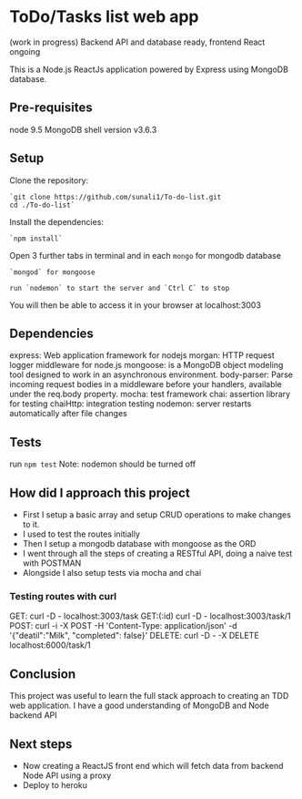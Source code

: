 # ToDo/Tasks list web app
(work in progress)
Backend API and database ready, frontend React ongoing

This is a Node.js ReactJs application powered by Express using MongoDB database.

## Pre-requisites

node 9.5
MongoDB shell version v3.6.3


## Setup
Clone the repository:

    `git clone https://github.com/sunali1/To-do-list.git
    cd ./To-do-list`

Install the dependencies:

    `npm install`


Open 3 further tabs in terminal and in each
    `mongo` for mongodb database

    `mongod` for mongoose

    run `nodemon` to start the server and `Ctrl C` to stop

You will then be able to access it in your browser at localhost:3003

<!-- You might want to look into config.json to make changes to the port you want to use. -->

## Dependencies

express: Web application framework for nodejs
morgan: HTTP request logger middleware for node.js
mongoose: is a MongoDB object modeling tool designed to work in an asynchronous environment.
body-parser: Parse incoming request bodies in a middleware before your handlers, available under the req.body property.
mocha: test framework
chai: assertion library for testing
chaiHttp: integration testing
nodemon: server restarts automatically after file changes

## Tests

 run `npm test`
 Note: nodemon should be turned off


## How did I approach this project
* First I setup a basic array and setup CRUD operations to make changes to it.
* I used to test the routes initially
* Then I setup a mongodb database with mongoose as the ORD
* I went through all the steps of creating a RESTful API, doing a naive test with POSTMAN
* Alongside I also setup tests via mocha and chai

### Testing routes with  curl

GET:      curl -D - localhost:3003/task
GET:(:id)  curl -D - localhost:3003/task/1
POST:   curl -i -X POST -H 'Content-Type: application/json' -d '{"deatil":"Milk", "completed": false}'
DELETE: curl -D - -X DELETE localhost:6000/task/1

## Conclusion
This project was useful to learn the full stack approach to creating an TDD web application. I have a good understanding of MongoDB and Node backend API

## Next steps
* Now creating a ReactJS front end which will fetch data from backend Node API using a proxy
* Deploy to heroku
